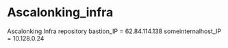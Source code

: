 # Ascalonking_infra
Ascalonking Infra repository
bastion_IP = 62.84.114.138
someinternalhost_IP = 10.128.0.24
